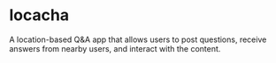 # locacha
A location-based Q&amp;A app that allows users to post questions, receive answers from nearby users, and interact with the content.
